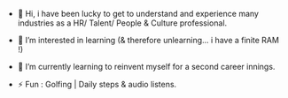 - 👋 Hi, i have been lucky to get to understand and experience many industries as a HR/ Talent/ People & Culture professional.
- 👀 I’m interested in learning (& therefore unlearning... i have a finite RAM !)
- 🌱 I’m currently learning to reinvent myself for a second career innings.

- ⚡ Fun : Golfing | Daily steps & audio listens.

<!---
humanresources-pro/humanresources-pro is a ✨ special ✨ repository because its `README.md` (this file) appears on your GitHub profile.
You can click the Preview link to take a look at your changes.
--->
